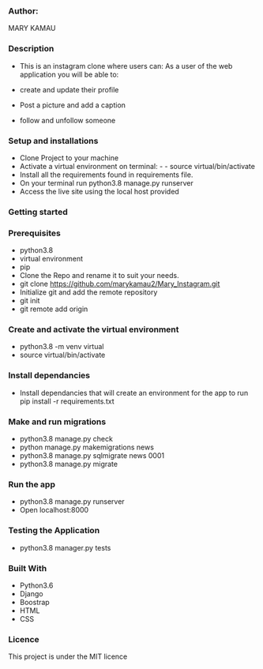 ### Author: 
MARY KAMAU
### Description
 - This is an instagram clone where users can: As a user of the web application you will be able to:

- create and update their profile
- Post a picture and add a caption
- follow and unfollow someone
### Setup and installations
- Clone Project to your machine
- Activate a virtual environment on terminal: - - source virtual/bin/activate
- Install all the requirements found in requirements file.
- On your terminal run python3.8 manage.py runserver
- Access the live site using the local host provided
### Getting started
### Prerequisites
- python3.8
- virtual environment
- pip
- Clone the Repo and rename it to suit your needs.
- git clone https://github.com/marykamau2/Mary_Instagram.git
- Initialize git and add the remote repository
- git init
- git remote add origin <your-repository-url>
### Create and activate the virtual environment
- python3.8 -m venv virtual
- source virtual/bin/activate
### Install dependancies
- Install dependancies that will create an environment for the app to run pip install -r requirements.txt
### Make and run migrations
- python3.8 manage.py check
- python manage.py makemigrations news
- python3.8 manage.py sqlmigrate news 0001
- python3.8 manage.py migrate
### Run the app
- python3.8 manage.py runserver
- Open localhost:8000

### Testing the Application
- python3.8 manager.py tests

### Built With
- Python3.6
- Django
- Boostrap
- HTML
- CSS
### Licence
This project is under the MIT licence